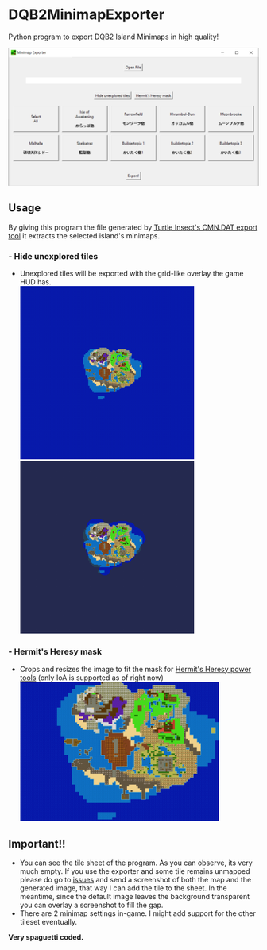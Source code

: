 # DQB2MinimapExporter
Python program to export DQB2 Island Minimaps in high quality!

<img src="./Screenshots/Screenshot1.png" data-canonical-ssrc="./Screenshots/Screenshot1.png" width="600" />

## Usage
By giving this program the file generated by [Turtle Insect's CMN.DAT export tool](https://github.com/turtle-insect/DQB2) it extracts the selected island's minimaps.

### - Hide unexplored tiles
- Unexplored tiles will be exported with the grid-like overlay the game HUD has.<br>
<img src="./Screenshots/IoA_Visible.png" data-canonical-ssrc="./Screenshots/IoA_Visible.png" width="350" /> <img src="./Screenshots/IoA_Hidden.png" data-canonical-ssrc="./Screenshots/IoA_Hidden.png" width="350" />
### - Hermit's Heresy mask
- Crops and resizes the image to fit the mask for [Hermit's Heresy power tools](https://github.com/default-kramer/HermitsHeresy) (only IoA is supported as of right now)<br><img src="./Screenshots/IoA_Heresy.png" data-canonical-ssrc="./Screenshots/IoA_Heresy.png" width="400" />

## Important!!
- You can see the tile sheet of the program. As you can observe, its very much empty. If you use the exporter and some tile remains unmapped please do go to [issues](https://github.com/Sapphire645/DQB2MinimapExporter/issues) and send a screenshot of both the map and the generated image, that way I can add the tile to the sheet. In the meantime, since the default image leaves the background transparent you can overlay a screenshot to fill the gap.
- There are 2 minimap settings in-game. I might add support for the other tileset eventually.

**Very spaguetti coded.**

